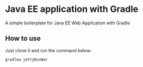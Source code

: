 # Java EE application with Gradle
A simple boilerplate for Java EE Web Application with Gradle

## How to use
Just clone it and run the command below:

```gradlew jettyRunWar```
